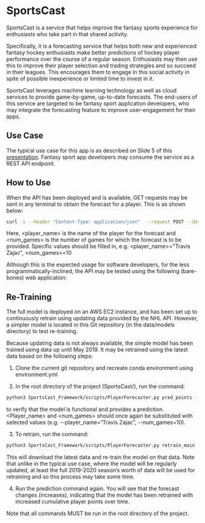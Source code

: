 # SportsCast

SportsCast is a service that helps improve the fantasy sports experience for enthusiasts who take part in that shared activity.

Specifically, it is a forecasting service that helps both new and experienced fantasy hockey enthusiasts make better predictions of hockey player performance over the course of a regular season. Enthusiasts may then use this to improve their player selection and trading strategies and so succeed in their leagues. This encourages them to engage in this social activity in spite of possible inexperience or limited time to invest in it.

SportsCast leverages machine learning technology as well as cloud services to provide game-by-game, up-to-date forecasts. The end-users of this service are targeted to be fantasy sport application developers, who may integrate the forecasting feature to improve user-engagement for their apps.


## Use Case

The typical use case for this app is as described on Slide 5 of this [presentation](https://docs.google.com/presentation/d/1TYmXAC4el1T8N4D6sicpDYRG3scOd_jr8fZxCnGjlI4/edit?usp=sharing). Fantasy sport app developers may consume the service as a REST API endpoint.


## How to Use

When the API has been deployed and is available, GET requests may be sent in any terminal to obtain the forecast for a player. This is as shown below:

```bash
curl -i --header "Content-Type: application/json"  --request POST --data '[<player_name>,<num_games>]' https://ya9k6g79n3.execute-api.us-east-1.amazonaws.com/Prod/predict
```

Here, <player_name> is the name of the player for the forecast and <num_games> is the number of games for which the forecast is to be provided. Specific values should be filled in, e.g. <player_name>="Travis Zajac", <num_games>=10

Although this is the expected usage for software developers, for the less programmatically-inclined, the API may be tested using the following (bare-bones) web application: 


## Re-Training

The full model is deployed on an AWS EC2 instance, and has been set up to continuously retrain using updating data provided by the NHL API. However, a simpler model is located in this Git repository (in the data/models directory) to test re-training.

Because updating data is not always available, the simple model has been trained using data up until May 2019. It may be retrained using the latest data based on the following steps:

1. Clone the current git repository and recreate conda environment using environment.yml

2. In the root directory of the project (SportsCast/), run the command:

```bash
python3 SportsCast_Framework/scripts/PlayerForecaster.py pred_points --player_name=“<player_name>” --num_games=<num_games> --models_dir=$(pwd)/data/models --models_filename=“simple_model”
```

to verify that the model is functional and provides a prediction. <Player_name> and <num_games> should once again be substituted with selected values (e.g. --player_name=“Travis Zajac”, --num_games=10).


3. To retrain, run the command:

```bash
python3 SportsCast_Framework/scripts/PlayerForecaster.py retrain_main --hparams="" --models_fname="simple_model" --use_exog_feats=False
```

This will download the latest data and re-train the model on that data. Note that unlike in the typical use case, where the model will be regularly updated, at least the full 2019-2020 season’s worth of data will be used for retraining and so this process may take some time.


4. Run the prediction command again. You will see that the forecast changes (increases), indicating that the model has been retrained with increased cumulative player points over time.

Note that all commands MUST be run in the root directory of the project.

